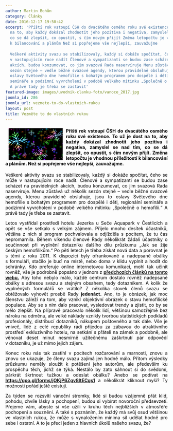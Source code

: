 ```yaml
---
author: Martin Bohůn
category: Články
date: 2016-12-17 19:50:42
excerpt: 'Příští rok vstoupí ČSH do dvacátého osmého roku své existence To už je dost
  na to, aby každý dokázal zhodnotit jeho pozitiva i negativa, zamyslel se nad tím,
  co se dá zlepšit, co opustit, s čím novým přijít Změna letopočtu je vhodnou příležitostí
  k bilancování a plánům Než si popřejeme vše nejlepší, zauvažujme

  Veškeré aktivity svazu se stabilizovaly, každý si dokáže spočítat, čeho se může
  v nastupujícím roce nadít Členové a sympatizanti se budou zase scházet na pravidelných
  akcích, budou konzumovat, co jim svazová Rada naservíruje Menu zůstává už několik
  sezón stejné – vedle běžné svazové agendy, kterou pravidelně obsluhuje, jsou to
  oslavy Světového dne hemofilie s bohatým programem pro dospělé i děti, regionální
  semináře a podzimní vyvrcholení v podobě velkého mítinku „Společně o hemofilii“
  A právě tady je třeba se zastavit'
featured-image: images/uvodnik-clanku-foto/vanoce_2017.jpg
joomla_id: 286
joomla_url: vezmete-to-do-vlastnich-rukou
layout: post
title: Vezměte to do vlastních rukou
---
```


<h4 style="text-align: justify;"><img src="images/uvodnik-clanku-foto/vanoce_2017.jpg" border="0" width="168" height="100" style="float: left; margin-left: 10px; margin-right: 10px;" /><span style="color: #000000;">Příští rok vstoupí ČSH do dvacátého osmého roku své existence. To už je dost na to, aby každý dokázal zhodnotit jeho pozitiva i negativa, zamyslel se nad tím, co se dá zlepšit, co opustit, s čím novým přijít. Změna letopočtu je vhodnou příležitostí k bilancování a plánům. Než si popřejeme vše nejlepší, zauvažujme.</span></h4>
<p style="text-align: justify;"><span style="color: #000000;">Veškeré aktivity svazu se stabilizovaly, každý si dokáže spočítat, čeho se může v nastupujícím roce nadít. Členové a sympatizanti se budou zase scházet na pravidelných akcích, budou konzumovat, co jim svazová Rada naservíruje. Menu zůstává už několik sezón stejné – vedle běžné svazové agendy, kterou pravidelně obsluhuje, jsou to oslavy Světového dne hemofilie s bohatým programem pro dospělé i děti, regionální semináře a podzimní vyvrcholení v podobě velkého mítinku „Společně o hemofilii.“ A právě tady je třeba se zastavit.</span></p>

<p style="text-align: justify;"><span style="color: #000000;">Letos vystřídal prostředí hotelu Jezerka u Seče Aquapark v Čestlicích a opět se vše setkalo s velkým zájmem. Přijelo mnoho desítek účastníků, většina z nich si program pochvalovala a odjížděla s pocitem, že tu čas nepromarnila. Během víkendu členové Rady několikrát žádali účastníky o součinnost při vyplnění dotazníku dalšího dílu průzkumu „Jak se žije českým hemofilikům.“ Po pěti letech je třeba získat nová data a porovnat je s těmi z roku 2011. K dispozici byly ofrankované a nadepsané obálky s formuláři, stačilo je buď na místě, nebo doma v klidu vyplnit a hodit do schránky. Kdo preferuje online internetovou komunikaci, mohl tak učinit rovněž, vše je podrobně popsáno v jednom z</span> <strong><a href="index.php/cs/clanky/282-pruzkum-o-zivote-hemofiliku-dil-druhy" target="_blank" title="Průzkum o životě hemofiliků, díl druhý"><span>předchozích článků na tomto webu.</span></a></strong> <span style="color: #000000;">Aby toho nebylo málo, každé centrum dostalo rovněž nadepsané obálky s adresou svazu a stejným obsahem, tedy dotazníkem. A kolik že vyplněných formulářů se vrátilo? Z několika stovek členů svazu se obtěžovalo vyhovět prosbě Rady <strong>jedenáct.</strong> Ano, to je obrázek, jak moc členstvu záleží na tom, aby vznikl objektivní obrázek o stavu hemofilické populace. Aby se s ním dalo pracovat, vysledovat trendy a zjistit, co by se mělo zlepšit. Na přípravě pracovalo několik lidí, většinou samozřejmě bez nároku na odměnu, ale velké náklady vznikly tvorbou statistických podkladů profesionály, distribucí dotazníků, nákupem poštovného a tak dále. Vše je vniveč, lidé z celé republiky rádi přijedou za zábavou do atraktivního prostředí exkluzivního hotelu, na setkání s přáteli na zámek a podobně, ale věnovat deset minut nesmírně užitečnému zaškrtnutí pár odpovědí v dotazníku, je už mimo jejich zájem.</span></p>
<p style="text-align: justify;"><span style="color: #000000;">Konec roku nás tak zastihl v pocitech rozčarování a marnosti, znovu a znovu se ukazuje, že členy svazu zajímá jen hodně málo. Přitom výsledky průzkumu neměly sloužit k potěšení jeho autorům, ale především ku prospěchu těch, jichž se týká. Nestálo by zato sáhnout si do svědomí, párkrát škrtnout tužkou a odeslat obálku? Anebo se podívat na</span> <a href="https://docs.google.com/forms/d/e/1FAIpQLSdo978T7_oTB82Se6A4kgPCYbzOd10exkg7gBKPFsj0tyhSiw/viewform?c=0&amp;w=1" target="_blank" title="Průzkum o životě hemofiliků, díl druhý"><strong>https://goo.gl/forms/jOKjP6Zgv8ltECgs1</strong></a> <span style="color: #000000;">a několikrát kliknout myší? Ty možnosti pořád ještě existují.</span></p>
<p style="text-align: justify;"><span style="color: #000000;">Za týden se rozsvítí vánoční stromky, lidé si budou vzájemně přát klid, pohodu, chvíle lásky a pochopení, budou si vybírat novoroční předsevzetí. Přejeme vám, abyste si vše užili v kruhu těch nejbližších v atmosféře pochopení a souznění. A také s poznáním, že každý má svůj osud většinou ve vlastních rukou, že může s vynaložením minima sil udělat hodně pro sebe i ostatní. A to je přeci jeden z hlavních úkolů našeho svazu, že?</span></p>